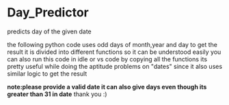 # Day_Predictor
predicts day of the given date

the following python code uses odd days of month,year and day to get the result
it is divided into different functions so it can be understood easily
you can also run this code in idle or vs code by copying all the functions
its pretty useful while doing the aptitude problems on "dates" since it also uses similar logic to get the result

**note:please provide a valid date it can also give days even though its greater than 31 in date**
thank you :)
